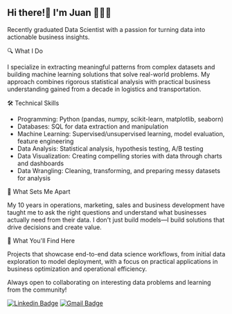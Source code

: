 ## Hi there!👋 I'm Juan 👨🏼‍💻

Recently graduated Data Scientist with a passion for turning data into actionable business insights.

🔍 What I Do

I specialize in extracting meaningful patterns from complex datasets and building machine learning solutions that solve real-world problems. My approach combines rigorous statistical analysis with practical business understanding gained from a decade in logistics and transportation.

🛠️ Technical Skills

- Programming: Python (pandas, numpy, scikit-learn, matplotlib, seaborn)
- Databases: SQL for data extraction and manipulation
- Machine Learning: Supervised/unsupervised learning, model evaluation, feature engineering
- Data Analysis: Statistical analysis, hypothesis testing, A/B testing
- Data Visualization: Creating compelling stories with data through charts and dashboards
- Data Wrangling: Cleaning, transforming, and preparing messy datasets for analysis

💼 What Sets Me Apart

My 10 years in operations, marketing, sales and business development have taught me to ask the right questions and understand what businesses actually need from their data. I don't just build models—I build solutions that drive decisions and create value.

🚀 What You'll Find Here

Projects that showcase end-to-end data science workflows, from initial data exploration to model deployment, with a focus on practical applications in business optimization and operational efficiency.

Always open to collaborating on interesting data problems and learning from the community!

[![Linkedin Badge](https://img.shields.io/badge/-LinkedIn-blue?style=flat-square&logo=Linkedin&logoColor=white&link=)](https://www.linkedin.com/banderasjuan)  [![Gmail Badge](https://img.shields.io/badge/-Gmail-c14438?style=flat-square&logo=Gmail&logoColor=white&link=mailto:juanbanderas387@gmail.com)](mailto:juanbanderas387@gmail.com)

<!--
**banderasjuan/banderasjuan** is a ✨ _special_ ✨ repository because its `README.md` (this file) appears on your GitHub profile.
